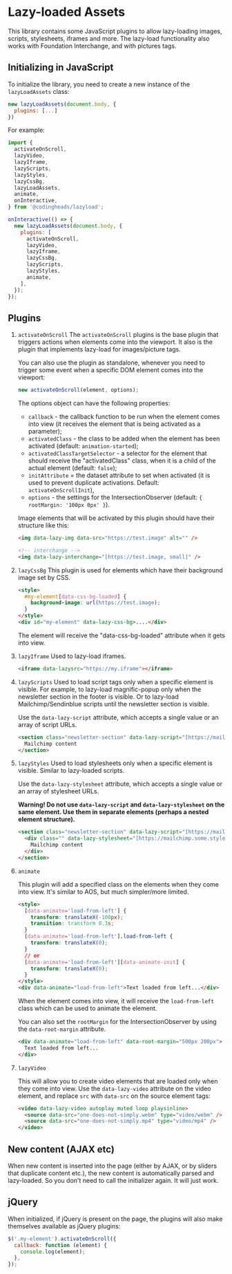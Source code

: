 # Lazy-loaded Assets

This library contains some JavaScript plugins to allow lazy-loading images, scripts, stylesheets, iframes and more. The lazy-load functionality also works with Foundation Interchange, and with pictures tags.

## Initializing in JavaScript

To initialize the library, you need to create a new instance of the `lazyLoadAssets` class:

```javascript
new lazyLoadAssets(document.body, {
  plugins: [...]
})
```

For example:

```javascript
import {
  activateOnScroll,
  lazyVideo,
  lazyIframe,
  lazyScripts,
  lazyStyles,
  lazyCssBg,
  lazyLoadAssets,
  animate,
  onInteractive,
} from '@codingheads/lazyload';

onInteractive(() => {
  new lazyLoadAssets(document.body, {
    plugins: [
      activateOnScroll,
      lazyVideo,
      lazyIframe,
      lazyCssBg,
      lazyScripts,
      lazyStyles,
      animate,
    ],
  });
});
```

## Plugins

1. `activateOnScroll`
   The `activateOnScroll` plugins is the base plugin that triggers actions when elements come into the viewport. It also is the plugin that implements lazy-load for images/picture tags.

   You can also use the plugin as standalone, whenever you need to trigger some event when a specific DOM element comes into the viewport:

   ```javascript
   new activateOnScroll(element, options);
   ```

   The options object can have the following properties:

   - `callback` - the callback function to be run when the element comes into view (it receives the element that is being activated as a parameter);
   - `activatedClass` - the class to be added when the element has been activated (default: `animation-started`);
   - `activatedClassTargetSelector` - a selector for the element that should receive the "activatedClass" class, when it is a child of the actual element (default: `false`);
   - `initAttribute` = the dataset attribute to set when activated (it is used to prevent duplicate activations. Default: `activateOnScrollInit`),
   - `options` - the settings for the IntersectionObserver (default: `{ rootMargin: '100px 0px' }`).

   Image elements that will be activated by this plugin should have their structure like this:

   ```html
   <img data-lazy-img data-src="https://test.image" alt="" />

   <!-- interchange -->
   <img data-lazy-interchange="[https://test.image, small]" />
   ```

2. `lazyCssBg`
   This plugin is used for elements which have their background image set by CSS.

   ```html
   <style>
     #my-element[data-css-bg-loaded] {
       background-image: url(https://test.image);
     }
   </style>
   <div id="my-element" data-lazy-css-bg>....</div>
   ```

   The element will receive the "data-css-bg-loaded" attribute when it gets into view.

3. `lazyIframe`
   Used to lazy-load iframes.

   ```html
   <iframe data-lazysrc="https://my.iframe"></iframe>
   ```

4. `lazyScripts`
   Used to load script tags only when a specific element is visible. For example, to lazy-load magnific-popup only when the newsletter section in the footer is visible. Or to lazy-load Mailchimp/Sendinblue scripts until the newsletter section is visible.

   Use the `data-lazy-script` attribute, which accepts a single value or an array of script URLs.

   ```html
   <section class="newsletter-section" data-lazy-script="[https://mailchimp.some.script]">
     Mailchimp content
   </section>
   ```

5. `lazyStyles`
   Used to load stylesheets only when a specific element is visible. Similar to lazy-loaded scripts.

   Use the `data-lazy-stylesheet` attribute, which accepts a single value or an array of stylesheet URLs.

   **Warning! Do not use `data-lazy-script` and `data-lazy-stylesheet` on the same element. Use them in separate elements (perhaps a nested element structure).**

   ```html
   <section class="newsletter-section" data-lazy-script="[https://mailchimp.some.script]">
     <div class="" data-lazy-stylesheet="[https://mailchimp.some.styles]">
       Mailchimp content
     </div>
   </section>
   ```

6. `animate`

   This plugin will add a specified class on the elements when they come into view. It's similar to AOS, but much simpler/more limited.

   ```html
   <style>
     [data-animate='load-from-left'] {
       transform: translateX(-100px);
       transition: transform 0.3s;
     }
     [data-animate='load-from-left'].load-from-left {
       transform: translateX(0);
     }
     // or
     [data-animate='load-from-left'][data-animate-init] {
       transform: translateX(0);
     }
   </style>
   <div data-animate="load-from-left">Text loaded from left...</div>
   ```

   When the element comes into view, it will receive the `load-from-left` class which can be used to animate the element.

   You can also set the `rootMargin` for the IntersectionObserver by using the `data-root-margin` attribute.

   ```html
   <div data-animate="load-from-left" data-root-margin="500px 200px">
     Text loaded from left...
   </div>
   ```

7. `lazyVideo`

   This will allow you to create video elements that are loaded only when they come into view.
   Use the `data-lazy-video` attribute on the video element, and replace `src` with `data-src` on the source element tags:

   ```html
   <video data-lazy-video autoplay muted loop playsinline>
     <source data-src="one-does-not-simply.webm" type="video/webm" />
     <source data-src="one-does-not-simply.mp4" type="video/mp4" />
   </video>
   ```

## New content (AJAX etc)

When new content is inserted into the page (either by AJAX, or by sliders that duplicate content etc.), the new content is automatically parsed and lazy-loaded. So you don't need to call the initializer again. It will just work.

## jQuery

When initialized, if jQuery is present on the page, the plugins will also make themselves available as jQuery plugins:

```javascript
$('.my-element').activateOnScroll({
  callback: function (element) {
    console.log(element);
  },
});
```

